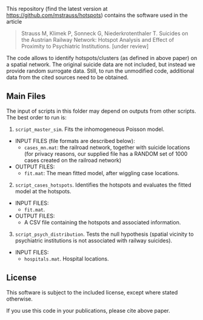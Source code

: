 This repository (find the latest version at https://github.com/mstrauss/hotspots) contains the software used in the article

> Strauss M, Klimek P, Sonneck G, Niederkrotenthaler T.  Suicides on the Austrian Railway Network: Hotspot Analysis and
Effect of Proximity to Psychiatric Institutions. [under review]

The code allows to identify hotspots/clusters (as defined in above paper) on a spatial network.  The original suicide data are not included, but instead we provide random surrogate data.  Still, to run the unmodified code, additional data from the cited sources need to be obtained.

Main Files
----------

The input of scripts in this folder may depend on outputs from other scripts.  The best order to run is:

1. ``script_master_sim``.  Fits the inhomogeneous Poisson model.
  * INPUT FILES (file formats are described below):
    * ``cases_mn.mat``: the railroad network, together with suicide locations (for privacy reasons, our supplied file has a RANDOM set of 1000 cases created on the railroad network)
  * OUTPUT FILES:
    * ``fit.mat``: The mean fitted model, after wiggling case locations.

2. ``script_cases_hotspots``.  Identifies the hotspots and evaluates the fitted model at the hotspots.
  * INPUT FILES:
    * ``fit.mat``.
  * OUTPUT FILES:
    * A CSV file containing the hotspots and associated information.

3. ``script_psych_distribution``.  Tests the null hypothesis (spatial vicinity to psychiatric institutions is not associated with railway suicides).
  * INPUT FILES:
    * ``hospitals.mat``.  Hospital locations.


License
-------

This software is subject to the included license, except where stated otherwise.

If you use this code in your publications, please cite above paper.
